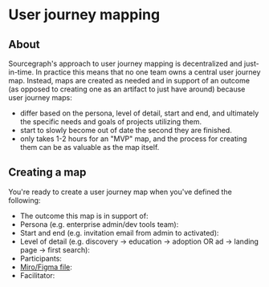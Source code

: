 # User journey mapping

## About

Sourcegraph's approach to user journey mapping is decentralized and just-in-time. In practice this means that no one team owns a central user journey map. Instead, maps are created as needed and in support of an outcome (as opposed to creating one as an artifact to just have around) because user journey maps:

- differ based on the persona, level of detail, start and end, and ultimately the specific needs and goals of projects utilizing them.
- start to slowly become out of date the second they are finished.
- only takes 1-2 hours for an "MVP" map, and the process for creating them can be as valuable as the map itself.

## Creating a map

You're ready to create a user journey map when you've defined the following:

- The outcome this map is in support of:
- Persona (e.g. enterprise admin/dev tools team):
- Start and end (e.g. invitation email from admin to activated):
- Level of detail (e.g. discovery -> education -> adoption OR ad -> landing page -> first search):
- Participants:
- [Miro/Figma file](https://miro.com/templates/customer-journey-map/):
- Facilitator:
